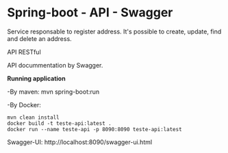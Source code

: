 # Spring-boot - API - Swagger

Service responsable to register address. It's possible to create, update, find and delete an address.

API RESTful

API docummentation by Swagger. 

**Running application**

-By maven: mvn spring-boot:run

-By Docker:

    mvn clean install
    docker build -t teste-api:latest .
    docker run --name teste-api -p 8090:8090 teste-api:latest

Swagger-UI: http://localhost:8090/swagger-ui.html    

